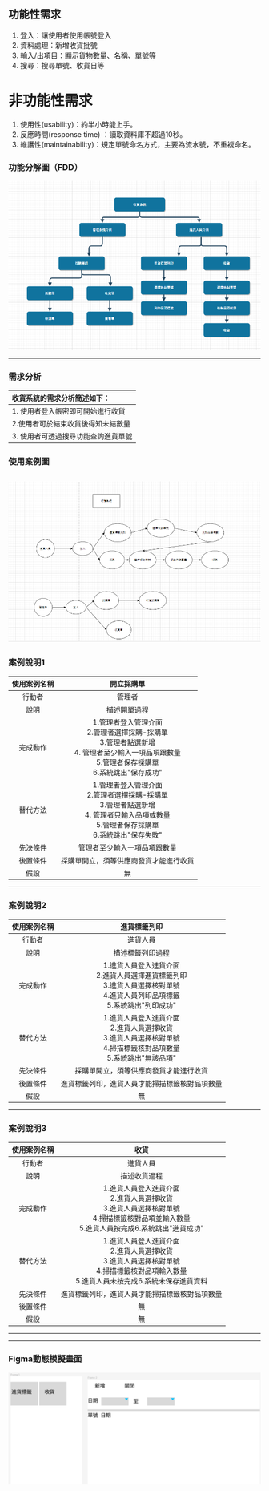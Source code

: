 ## 功能性需求
1. 登入：讓使用者使用帳號登入
2. 資料處理：新增收貨批號
3. 輸入/出項目：顯示貨物數量、名稱、單號等
4. 搜尋：搜尋單號、收貨日等

# 非功能性需求
1. 使用性(usability)：約半小時能上手。
2. 反應時間(response time) ：讀取資料庫不超過10秒。 
3. 維護性(maintainability)：規定單號命名方式，主要為流水號，不重複命名。

### 功能分解圖（FDD）
![handel](handel.png "")

---

### 需求分析

|收貨系統的需求分析簡述如下：|
|:----------------------------|
|1. 使用者登入帳密即可開始進行收貨|
|2.使用者可於結束收貨後得知未結數量|
|3. 使用者可透過搜尋功能查詢進貨單號|
### 使用案例圖
![USER](USER.png "")
---
### 案例說明1
| 使用案例名稱 | 開立採購單 | 
|:-------:|:-------:|
| 行動者 | 管理者|  
| 說明  | 描述開單過程 |
| 完成動作 | 1.管理者登入管理介面 <br>2.管理者選擇採購-採購單<br>3.管理者點選新增<br>4. 管理者至少輸入一項品項跟數量<br>5.管理者保存採購單<br>6.系統跳出"保存成功"|
| 替代方法 | 1.管理者登入管理介面 <br>2.管理者選擇採購-採購單<br>3.管理者點選新增<br>4. 管理者只輸入品項或數量<br>5.管理者保存採購單<br>6.系統跳出"保存失敗" |
| 先決條件 | 管理者至少輸入一項品項跟數量 | 
| 後置條件 | 採購單開立，須等供應商發貨才能進行收貨 | 
| 假設 | 無 |

---
### 案例說明2
| 使用案例名稱 |進貨標籤列印 | 
|:-------:|:-------:|
| 行動者 | 進貨人員|  
| 說明  | 描述標籤列印過程 |
| 完成動作 | 1.進貨人員登入進貨介面 <br>2.進貨人員選擇進貨標籤列印<br>3.進貨人員選擇核對單號<br>4.進貨人員列印品項標籤<br>5.系統跳出"列印成功"|
| 替代方法| 1.進貨人員登入進貨介面 <br>2.進貨人員選擇收貨<br>3.進貨人員選擇核對單號<br>4.掃描標籤核對品項數量<br>5.系統跳出"無該品項"|
| 先決條件 | 採購單開立，須等供應商發貨才能進行收貨 | 
| 後置條件 | 進貨標籤列印，進貨人員才能掃描標籤核對品項數量 | 
| 假設 | 無 |

---
### 案例說明3
| 使用案例名稱 |收貨 | 
|:-------:|:-------:|
| 行動者 | 進貨人員|  
| 說明  | 描述收貨過程 |
| 完成動作 | 1.進貨人員登入進貨介面 <br>2.進貨人員選擇收貨<br>3.進貨人員選擇核對單號<br>4.掃描標籤核對品項並輸入數量<br>5.進貨人員按完成6.系統跳出"進貨成功"|
| 替代方法| 1.進貨人員登入進貨介面 <br>2.進貨人員選擇收貨<br>3.進貨人員選擇核對單號<br>4.掃描標籤核對品項輸入數量<br>5.進貨人員未按完成6.系統未保存進貨資料|
| 先決條件 | 進貨標籤列印，進貨人員才能掃描標籤核對品項數量  | 
| 後置條件 |無 | 
| 假設 | 無 |

---
---

### Figma動態模擬畫面
![WMS](WMS.png "Figma")
